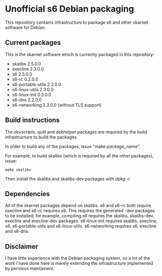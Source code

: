 # Unofficial s6 Debian packaging

This repository contains infrastructure to package s6 and other skarnet 
software for Debian.

## Current packages

This is the skarnet software which is currently packaged in this 
repository:

* skalibs 2.5.0.0
* execline 2.3.0.0
* s6 2.5.0.0
* s6-rc 0.2.0.0
* s6-portable-utils 2.2.0.0
* s6-linux-utils 2.3.0.0
* s6-linux-init 0.3.0.0
* s6-dns 2.2.0.0
* s6-networking 2.3.0.0 (without TLS support)

## Build instructions

The _devscripts_, _quilt_ and _debhelper_ packages are required by the build
infrastructure to build the packages. 

In order to build any of the packages, issue "make _package\_name_".

For example, to build skalibs (which is required by all the other packages),
issue:

```shell
make skalibs
```

Then install the skalibs and skalibs-dev packages with _dpkg -i_

## Dependencies

All of the skarnet packages depend on skalibs. s6 and s6-rc both require
execline and s6-rc requires s6. This requires the generated -dev packages to 
be installed; for example, compiling s6 requires the skalibs, skalibs-dev,
execline and execline-dev packages. s6-linux-init requires skalibs, execline,
s6, s6-portable-utils and s6-linux-utils. s6-networking requires s6, execline
and s6-dns.

## Disclaimer

I have little experience with the Debian packaging system, so a lot of the work
I have done here is merely extending the infrastructure implemented by 
pervious maintainers.
